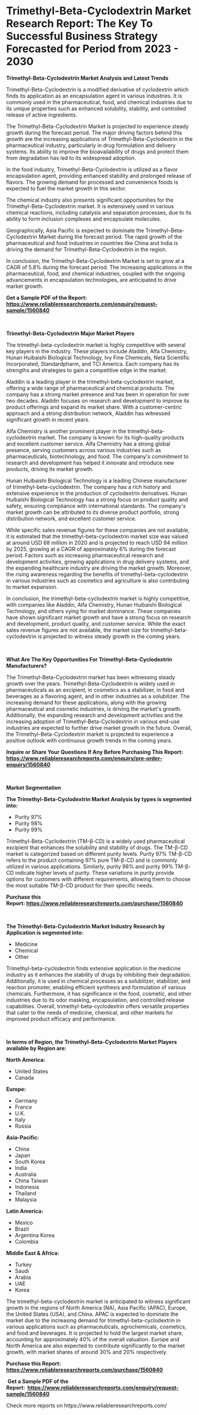<p><h1>Trimethyl-Beta-Cyclodextrin Market Research Report: The Key To Successful Business Strategy Forecasted for Period from 2023 - 2030</h1></p><p><strong>Trimethyl-Beta-Cyclodextrin Market Analysis and Latest Trends</strong></p>
<p><p>Trimethyl-Beta-Cyclodextrin is a modified derivative of cyclodextrin which finds its application as an encapsulation agent in various industries. It is commonly used in the pharmaceutical, food, and chemical industries due to its unique properties such as enhanced solubility, stability, and controlled release of active ingredients.</p><p>The Trimethyl-Beta-Cyclodextrin Market is projected to experience steady growth during the forecast period. The major driving factors behind this growth are the increasing applications of Trimethyl-Beta-Cyclodextrin in the pharmaceutical industry, particularly in drug formulation and delivery systems. Its ability to improve the bioavailability of drugs and protect them from degradation has led to its widespread adoption.</p><p>In the food industry, Trimethyl-Beta-Cyclodextrin is utilized as a flavor encapsulation agent, providing enhanced stability and prolonged release of flavors. The growing demand for processed and convenience foods is expected to fuel the market growth in this sector.</p><p>The chemical industry also presents significant opportunities for the Trimethyl-Beta-Cyclodextrin market. It is extensively used in various chemical reactions, including catalysis and separation processes, due to its ability to form inclusion complexes and encapsulate molecules.</p><p>Geographically, Asia Pacific is expected to dominate the Trimethyl-Beta-Cyclodextrin Market during the forecast period. The rapid growth of the pharmaceutical and food industries in countries like China and India is driving the demand for Trimethyl-Beta-Cyclodextrin in the region.</p><p>In conclusion, the Trimethyl-Beta-Cyclodextrin Market is set to grow at a CAGR of 5.8% during the forecast period. The increasing applications in the pharmaceutical, food, and chemical industries, coupled with the ongoing advancements in encapsulation technologies, are anticipated to drive market growth.</p></p>
<p><strong>Get a Sample PDF of the Report:&nbsp; <a href="https://www.reliableresearchreports.com/enquiry/request-sample/1560840">https://www.reliableresearchreports.com/enquiry/request-sample/1560840</a></strong></p>
<p>&nbsp;</p>
<p><strong>Trimethyl-Beta-Cyclodextrin Major Market Players</strong></p>
<p><p>The trimethyl-beta-cyclodextrin market is highly competitive with several key players in the industry. These players include Aladdin, Alfa Chemistry, Hunan Huibaishi Biological Technology, Ivy Fine Chemicals, Neta Scientific Incorporated, Standardpharm, and TCI America. Each company has its strengths and strategies to gain a competitive edge in the market.</p><p>Aladdin is a leading player in the trimethyl-beta-cyclodextrin market, offering a wide range of pharmaceutical and chemical products. The company has a strong market presence and has been in operation for over two decades. Aladdin focuses on research and development to improve its product offerings and expand its market share. With a customer-centric approach and a strong distribution network, Aladdin has witnessed significant growth in recent years.</p><p>Alfa Chemistry is another prominent player in the trimethyl-beta-cyclodextrin market. The company is known for its high-quality products and excellent customer service. Alfa Chemistry has a strong global presence, serving customers across various industries such as pharmaceuticals, biotechnology, and food. The company's commitment to research and development has helped it innovate and introduce new products, driving its market growth.</p><p>Hunan Huibaishi Biological Technology is a leading Chinese manufacturer of trimethyl-beta-cyclodextrin. The company has a rich history and extensive experience in the production of cyclodextrin derivatives. Hunan Huibaishi Biological Technology has a strong focus on product quality and safety, ensuring compliance with international standards. The company's market growth can be attributed to its diverse product portfolio, strong distribution network, and excellent customer service.</p><p>While specific sales revenue figures for these companies are not available, it is estimated that the trimethyl-beta-cyclodextrin market size was valued at around USD 68 million in 2020 and is projected to reach USD 94 million by 2025, growing at a CAGR of approximately 6% during the forecast period. Factors such as increasing pharmaceutical research and development activities, growing applications in drug delivery systems, and the expanding healthcare industry are driving the market growth. Moreover, the rising awareness regarding the benefits of trimethyl-beta-cyclodextrin in various industries such as cosmetics and agriculture is also contributing to market expansion.</p><p>In conclusion, the trimethyl-beta-cyclodextrin market is highly competitive, with companies like Aladdin, Alfa Chemistry, Hunan Huibaishi Biological Technology, and others vying for market dominance. These companies have shown significant market growth and have a strong focus on research and development, product quality, and customer service. While the exact sales revenue figures are not available, the market size for trimethyl-beta-cyclodextrin is projected to witness steady growth in the coming years.</p></p>
<p>&nbsp;</p>
<p><strong>What Are The Key Opportunities For Trimethyl-Beta-Cyclodextrin Manufacturers?</strong></p>
<p><p>The Trimethyl-Beta-Cyclodextrin market has been witnessing steady growth over the years. Trimethyl-Beta-Cyclodextrin is widely used in pharmaceuticals as an excipient, in cosmetics as a stabilizer, in food and beverages as a flavoring agent, and in other industries as a solubilizer. The increasing demand for these applications, along with the growing pharmaceutical and cosmetic industries, is driving the market's growth. Additionally, the expanding research and development activities and the increasing adoption of Trimethyl-Beta-Cyclodextrin in various end-use industries are expected to further drive market growth in the future. Overall, the Trimethyl-Beta-Cyclodextrin market is projected to experience a positive outlook with continuous growth trends in the coming years.</p></p>
<p><strong>Inquire or Share Your Questions If Any Before Purchasing This Report: <a href="https://www.reliableresearchreports.com/enquiry/pre-order-enquiry/1560840">https://www.reliableresearchreports.com/enquiry/pre-order-enquiry/1560840</a></strong></p>
<p>&nbsp;</p>
<p><strong>Market Segmentation</strong></p>
<p><strong>The Trimethyl-Beta-Cyclodextrin Market Analysis by types is segmented into:</strong></p>
<p><ul><li>Purity 97%</li><li>Purity 98%</li><li>Purity 99%</li></ul></p>
<p><p>Trimethyl-Beta-Cyclodextrin (TM-β-CD) is a widely used pharmaceutical excipient that enhances the solubility and stability of drugs. The TM-β-CD market is categorized based on different purity levels. Purity 97% TM-β-CD refers to the product containing 97% pure TM-β-CD and is commonly utilized in various applications. Similarly, purity 98% and purity 99% TM-β-CD indicate higher levels of purity. These variations in purity provide options for customers with different requirements, allowing them to choose the most suitable TM-β-CD product for their specific needs.</p></p>
<p><strong>Purchase this Report:&nbsp;<a href="https://www.reliableresearchreports.com/purchase/1560840">https://www.reliableresearchreports.com/purchase/1560840</a></strong></p>
<p>&nbsp;</p>
<p><strong>The Trimethyl-Beta-Cyclodextrin Market Industry Research by Application is segmented into:</strong></p>
<p><ul><li>Medicine</li><li>Chemical</li><li>Other</li></ul></p>
<p><p>Trimethyl-beta-cyclodextrin finds extensive application in the medicine industry as it enhances the stability of drugs by inhibiting their degradation. Additionally, it is used in chemical processes as a solubilizer, stabilizer, and reaction promoter, enabling efficient synthesis and formulation of various chemicals. Furthermore, it has significance in the food, cosmetic, and other industries due to its odor masking, encapsulation, and controlled release capabilities. Overall, trimethyl-beta-cyclodextrin offers versatile properties that cater to the needs of medicine, chemical, and other markets for improved product efficacy and performance.</p></p>
<p>&nbsp;</p>
<p><strong>In terms of Region, the Trimethyl-Beta-Cyclodextrin Market Players available by Region are:</strong></p>
<p>
    <p> <strong> North America: </strong>
        <ul>
            <li>United States</li>
            <li>Canada</li>
        </ul>
        </p> 
    <p> <strong> Europe: </strong>
        <ul>
            <li>Germany</li>
            <li>France</li>
            <li>U.K.</li>
            <li>Italy</li>
            <li>Russia</li>
        </ul>
        </p> 
    <p> <strong> Asia-Pacific: </strong>
        <ul>
            <li>China</li>
            <li>Japan</li>
            <li>South Korea</li>
            <li>India</li>
            <li>Australia</li>
            <li>China Taiwan</li>
            <li>Indonesia</li>
            <li>Thailand</li>
            <li>Malaysia</li>
        </ul>
        </p> 
    <p> <strong> Latin America: </strong>
        <ul>
            <li>Mexico</li>
            <li>Brazil</li>
            <li>Argentina Korea</li>
            <li>Colombia</li>
        </ul>
        </p> 
    <p> <strong> Middle East & Africa: </strong>
        <ul>
            <li>Turkey</li>
            <li>Saudi</li>
            <li>Arabia</li>
            <li>UAE</li>
            <li>Korea</li>
        </ul>
    </p>
    </p>
<p><p>The trimethyl-beta-cyclodextrin market is anticipated to witness significant growth in the regions of North America (NA), Asia Pacific (APAC), Europe, the United States (USA), and China. APAC is expected to dominate the market due to the increasing demand for trimethyl-beta-cyclodextrin in various applications such as pharmaceuticals, agrochemicals, cosmetics, and food and beverages. It is projected to hold the largest market share, accounting for approximately 40% of the overall valuation. Europe and North America are also expected to contribute significantly to the market growth, with market shares of around 30% and 20% respectively.</p></p>
<p><strong>Purchase this Report: <a href="https://www.reliableresearchreports.com/purchase/1560840">https://www.reliableresearchreports.com/purchase/1560840</a></strong></p>
<p>&nbsp;<strong>Get a Sample PDF of the Report:&nbsp;&nbsp;<a href="https://www.reliableresearchreports.com/enquiry/request-sample/1560840">https://www.reliableresearchreports.com/enquiry/request-sample/1560840</a></strong></p>
<p><strong></strong></p>
<p>Check more reports on https://www.reliableresearchreports.com/</p>